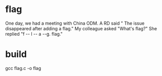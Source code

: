 # flag
One day, we had a meeting with China ODM. A RD said " The issue disappeared after adding a flag." My colleague asked "What's flag?" She replied "f  -- l -- a --g.   flag."

# build
gcc flag.c -o flag
